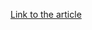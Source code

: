 [Link to the article](https://www.bleepingcomputer.com/news/security/fake-crowdstrike-job-offer-emails-target-devs-with-crypto-miners/)
